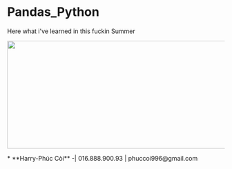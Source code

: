 # Pandas_Python
Here what i've learned in this fuckin Summer
<p align="center">
  <img width="680" height="250" src="http://pandas.pydata.org/_static/pandas_logo.png">
</p>                
* **Harry-Phúc Còi** -| 016.888.900.93 | phuccoi996@gmail.com

